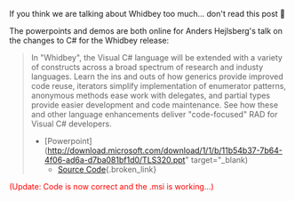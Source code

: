 If you think we are talking about Whidbey too much... don't read this post 🙂

The powerpoints and demos are both online for Anders Hejlsberg's talk on the changes to C# for the Whidbey release:

> In "Whidbey", the Visual C# language will be extended with a variety of constructs across a broad spectrum of research and industy languages. Learn the ins and outs of how generics provide improved code reuse, iterators simplify implementation of enumerator patterns, anonymous methods ease work with delegates, and partial types provide easier development and code maintenance. See how these and other language enhancements deliver "code-focused" RAD for Visual C# developers.
>
>   * [Powerpoint](http://download.microsoft.com/download/1/1/b/11b54b37-7b64-4f06-ad6a-d7ba081bf1d0/TLS320.ppt" target="_blank)
>       * [Source Code](http://download.microsoft.com/download/2/4/e/24eb8c6c-22f0-4d14-bfb9-ef97e8adc544/TLS320.msi){.broken_link}

<font color="#ff0000">(Update: Code is now correct and the .msi is working...)